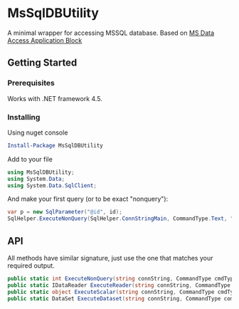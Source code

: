 # MsSqlDBUtility
A minimal wrapper for accessing MSSQL database. 
Based on [MS Data Access Application Block](http://msdn.microsoft.com/library/en-us/dnbda/html/daab-rm.asp)

## Getting Started

### Prerequisites
Works with .NET framework 4.5. 

### Installing
Using nuget console
```Powershell
Install-Package MsSqlDBUtility 
```
Add to your file
```cs
using MsSqlDBUtility;
using System.Data;
using System.Data.SqlClient;
```
And make your first query (or to be exact "nonquery"):
```cs
var p = new SqlParameter("@id", id);
SqlHelper.ExecuteNonQuery(SqlHelper.ConnStringMain, CommandType.Text, "DELETE FROM table WHERE id=@id ", p);
```
## API
All methods have similar signature, just use the one that matches your required output.
```cs
public static int ExecuteNonQuery(string connString, CommandType cmdType, string cmdText, params SqlParameter[] cmdParms)
public static IDataReader ExecuteReader(string connString, CommandType cmdType, string cmdText, params SqlParameter[] cmdParms)
public static object ExecuteScalar(string connString, CommandType cmdType, string cmdText, params SqlParameter[] cmdParms)
public static DataSet ExecuteDataset(string connString, CommandType commandType, string commandText, params SqlParameter[] commandParameters)
```


